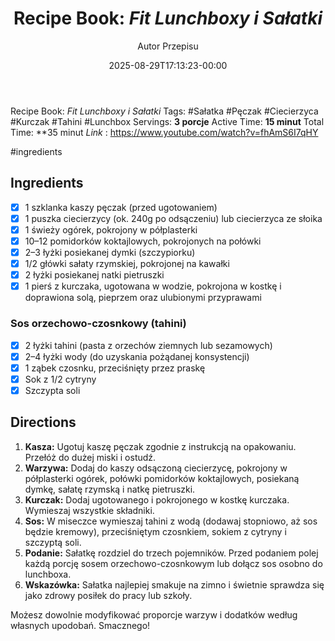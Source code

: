 ﻿---
draft: true
title: "Recipe Book: *Fit Lunchboxy i Sałatki*"
author: "Autor Przepisu"
recipe_image: images/recipe-headers/default.jpg
date: 2025-08-29T17:13:23-00:00
categories: ["do-kategoryzacji"]
tags: ["draft"]
tagline: "Przepis do sformatowania"
servings: 4
prep_time: 15
cook: true
cook_time: 30
calories: 300
protein: 20
fat: 10
carbohydrate: 25
---
Recipe Book: *Fit Lunchboxy i Sałatki*
Tags: #Sałatka #Pęczak #Ciecierzyca #Kurczak #Tahini #Lunchbox
Servings: **3 porcje**
Active Time: **15 minut**
Total Time: **35 minut
*Link* : https://www.youtube.com/watch?v=fhAmS6I7qHY

#ingredients 
## Ingredients
- [x] 1 szklanka kaszy pęczak (przed ugotowaniem)
- [x] 1 puszka ciecierzycy (ok. 240g po odsączeniu) lub ciecierzyca ze słoika
- [x] 1 świeży ogórek, pokrojony w półplasterki
- [x] 10–12 pomidorków koktajlowych, pokrojonych na połówki
- [x] 2–3 łyżki posiekanej dymki (szczypiorku)
- [x] 1/2 główki sałaty rzymskiej, pokrojonej na kawałki
- [x] 2 łyżki posiekanej natki pietruszki
- [x] 1 pierś z kurczaka, ugotowana w wodzie, pokrojona w kostkę i doprawiona solą, pieprzem oraz ulubionymi przyprawami

### Sos orzechowo-czosnkowy (tahini)
- [x] 2 łyżki tahini (pasta z orzechów ziemnych lub sezamowych)
- [x] 2–4 łyżki wody (do uzyskania pożądanej konsystencji)
- [x] 1 ząbek czosnku, przeciśnięty przez praskę
- [x] Sok z 1/2 cytryny
- [x] Szczypta soli

## Directions
1. **Kasza:** Ugotuj kaszę pęczak zgodnie z instrukcją na opakowaniu. Przełóż do dużej miski i ostudź.
2. **Warzywa:** Dodaj do kaszy odsączoną ciecierzycę, pokrojony w półplasterki ogórek, połówki pomidorków koktajlowych, posiekaną dymkę, sałatę rzymską i natkę pietruszki.
3. **Kurczak:** Dodaj ugotowanego i pokrojonego w kostkę kurczaka. Wymieszaj wszystkie składniki.
4. **Sos:** W miseczce wymieszaj tahini z wodą (dodawaj stopniowo, aż sos będzie kremowy), przeciśniętym czosnkiem, sokiem z cytryny i szczyptą soli.
5. **Podanie:** Sałatkę rozdziel do trzech pojemników. Przed podaniem polej każdą porcję sosem orzechowo-czosnkowym lub dołącz sos osobno do lunchboxa.
6. **Wskazówka:** Sałatka najlepiej smakuje na zimno i świetnie sprawdza się jako zdrowy posiłek do pracy lub szkoły.

Możesz dowolnie modyfikować proporcje warzyw i dodatków według własnych upodobań. Smacznego!
